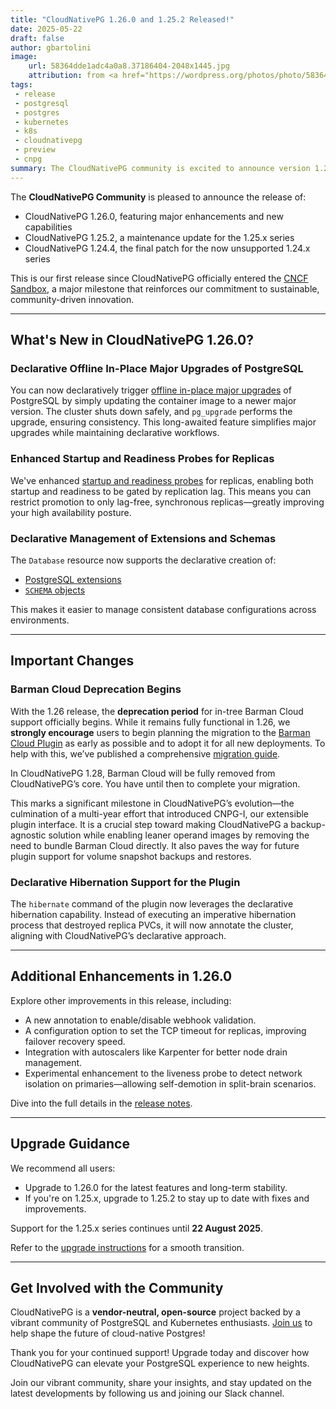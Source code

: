 ```yaml
---
title: "CloudNativePG 1.26.0 and 1.25.2 Released!"
date: 2025-05-22
draft: false
author: gbartolini
image:
    url: 58364dde1adc4a0a8.37186404-2048x1445.jpg
    attribution: from <a href="https://wordpress.org/photos/photo/58364dde1a/">Saurabh</a>
tags:
 - release
 - postgresql
 - postgres
 - kubernetes
 - k8s
 - cloudnativepg
 - preview
 - cnpg
summary: The CloudNativePG community is excited to announce version 1.26.0, featuring powerful new capabilities for PostgreSQL on Kubernetes, alongside the maintenance release 1.25.2. This release also includes 1.24.4, the final patch for the now-retired 1.24.x series.
---
```


The **CloudNativePG Community** is pleased to announce the release of:

- CloudNativePG 1.26.0, featuring major enhancements and new capabilities
- CloudNativePG 1.25.2, a maintenance update for the 1.25.x series
- CloudNativePG 1.24.4, the final patch for the now unsupported 1.24.x series

This is our first release since CloudNativePG officially entered the
[CNCF Sandbox](https://www.cncf.io/sandbox-projects/), a major milestone that
reinforces our commitment to sustainable, community-driven innovation.

---

## What's New in CloudNativePG 1.26.0?

### Declarative Offline In-Place Major Upgrades of PostgreSQL

You can now declaratively trigger
[offline in-place major upgrades](https://cloudnative-pg.io/documentation/1.26/postgres_upgrades/)
of PostgreSQL by simply updating the container image to a newer major version.
The cluster shuts down safely, and `pg_upgrade` performs the upgrade, ensuring
consistency. This long-awaited feature simplifies major upgrades while
maintaining declarative workflows.

### Enhanced Startup and Readiness Probes for Replicas

We've enhanced [startup and readiness probes](https://cloudnative-pg.io/documentation/1.26/instance_manager/)
for replicas, enabling both startup and readiness to be gated by replication
lag. This means you can restrict promotion to only lag-free, synchronous
replicas—greatly improving your high availability posture.

### Declarative Management of Extensions and Schemas

The `Database` resource now supports the declarative creation of:

- [PostgreSQL extensions](https://cloudnative-pg.io/documentation/1.26/declarative_database_management/#managing-extensions-in-a-database)
- [`SCHEMA` objects](https://cloudnative-pg.io/documentation/1.26/declarative_database_management/#managing-schemas-in-a-database)

This makes it easier to manage consistent database configurations across
environments.

---

## Important Changes

### Barman Cloud Deprecation Begins

With the 1.26 release, the **deprecation period** for in-tree Barman Cloud
support officially begins. While it remains fully functional in 1.26, we
**strongly encourage** users to begin planning the migration to the
[Barman Cloud Plugin](https://cloudnative-pg.io/plugin-barman-cloud/)
as early as possible and to adopt it for all new deployments.
To help with this, we’ve published a comprehensive
[migration guide](https://cloudnative-pg.io/plugin-barman-cloud/docs/migration/).

In CloudNativePG 1.28, Barman Cloud will be fully removed from CloudNativePG’s
core. You have until then to complete your migration.

This marks a significant milestone in CloudNativePG’s evolution—the culmination
of a multi-year effort that introduced CNPG-I, our extensible plugin interface.
It is a crucial step toward making CloudNativePG a backup-agnostic solution
while enabling leaner operand images by removing the need to bundle Barman
Cloud directly. It also paves the way for future plugin support for volume
snapshot backups and restores.

### Declarative Hibernation Support for the Plugin

The `hibernate` command of the plugin now leverages the declarative hibernation
capability. Instead of executing an imperative hibernation process that
destroyed replica PVCs, it will now annotate the cluster, aligning with
CloudNativePG’s declarative approach.

---

## Additional Enhancements in 1.26.0

Explore other improvements in this release, including:

- A new annotation to enable/disable webhook validation.
- A configuration option to set the TCP timeout for replicas, improving
  failover recovery speed.
- Integration with autoscalers like Karpenter for better node drain management.
- Experimental enhancement to the liveness probe to detect network isolation on
  primaries—allowing self-demotion in split-brain scenarios.

Dive into the full details in the
[release notes](https://cloudnative-pg.io/documentation/1.26/release_notes/v1.26/).

---

## Upgrade Guidance

We recommend all users:

- Upgrade to 1.26.0 for the latest features and long-term stability.
- If you're on 1.25.x, upgrade to 1.25.2 to stay up to date with fixes and
  improvements.

Support for the 1.25.x series continues until **22 August 2025**.

Refer to the [upgrade instructions](https://cloudnative-pg.io/documentation/1.26/installation_upgrade/#upgrades)
for a smooth transition.

---

## Get Involved with the Community

CloudNativePG is a **vendor-neutral, open-source** project backed by a vibrant
community of PostgreSQL and Kubernetes enthusiasts.
[Join us](https://github.com/cloudnative-pg/cloudnative-pg?tab=readme-ov-file#communications)
to help shape the future of cloud-native Postgres!

Thank you for your continued support! Upgrade today and discover how
CloudNativePG can elevate your PostgreSQL experience to new heights.

Join our vibrant community, share your insights, and stay updated on the latest developments by following us and joining our Slack channel.
